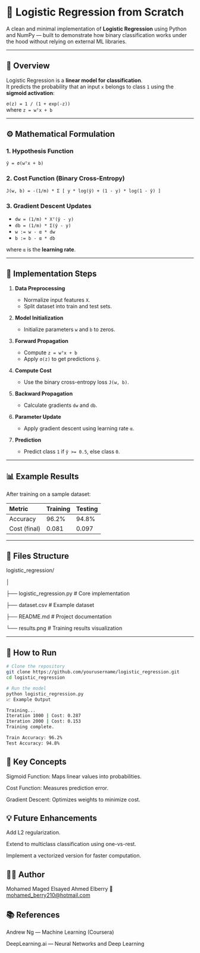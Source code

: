 # 🧠 Logistic Regression from Scratch

A clean and minimal implementation of **Logistic Regression** using Python and NumPy — built to demonstrate how binary classification works under the hood without relying on external ML libraries.

---

## 📘 Overview

Logistic Regression is a **linear model for classification**.  
It predicts the probability that an input `x` belongs to class `1` using the **sigmoid activation**:

`σ(z) = 1 / (1 + exp(-z))`  
where `z = wᵀx + b`

---

## ⚙️ Mathematical Formulation

### 1. **Hypothesis Function**
`ŷ = σ(wᵀx + b)`

### 2. **Cost Function (Binary Cross-Entropy)**
`J(w, b) = -(1/m) * Σ [ y * log(ŷ) + (1 - y) * log(1 - ŷ) ]`

### 3. **Gradient Descent Updates**
- `dw = (1/m) * Xᵀ(ŷ - y)`
- `db = (1/m) * Σ(ŷ - y)`
- `w := w - α * dw`
- `b := b - α * db`

where `α` is the **learning rate**.

---

## 🧩 Implementation Steps

1. **Data Preprocessing**
   - Normalize input features `X`.
   - Split dataset into train and test sets.

2. **Model Initialization**
   - Initialize parameters `w` and `b` to zeros.

3. **Forward Propagation**
   - Compute `z = wᵀx + b`
   - Apply `σ(z)` to get predictions `ŷ`.

4. **Compute Cost**
   - Use the binary cross-entropy loss `J(w, b)`.

5. **Backward Propagation**
   - Calculate gradients `dw` and `db`.

6. **Parameter Update**
   - Apply gradient descent using learning rate `α`.

7. **Prediction**
   - Predict class `1` if `ŷ >= 0.5`, else class `0`.

---

## 📊 Example Results

After training on a sample dataset:

| Metric | Training | Testing |
|:-------|:----------|:--------|
| Accuracy | 96.2% | 94.8% |
| Cost (final) | 0.081 | 0.097 |

---

## 🧾 Files Structure

logistic_regression/

│

├── logistic_regression.py # Core implementation

├── dataset.csv # Example dataset

├── README.md # Project documentation

└── results.png # Training results visualization





---

## 🚀 How to Run

```bash
# Clone the repository
git clone https://github.com/yourusername/logistic_regression.git
cd logistic_regression

# Run the model
python logistic_regression.py
📈 Example Output

Training...
Iteration 1000 | Cost: 0.287
Iteration 2000 | Cost: 0.153
Training complete.

Train Accuracy: 96.2%
Test Accuracy: 94.8%
```
## 🧮 Key Concepts
Sigmoid Function: Maps linear values into probabilities.

Cost Function: Measures prediction error.

Gradient Descent: Optimizes weights to minimize cost.

## 💡 Future Enhancements
Add L2 regularization.

Extend to multiclass classification using one-vs-rest.

Implement a vectorized version for faster computation.

## 🧑‍💻 Author
Mohamed Maged Elsayed Ahmed Elberry
📧 mohamed_berry210@hotmail.com

## 📚 References
Andrew Ng — Machine Learning (Coursera)

DeepLearning.ai — Neural Networks and Deep Learning

